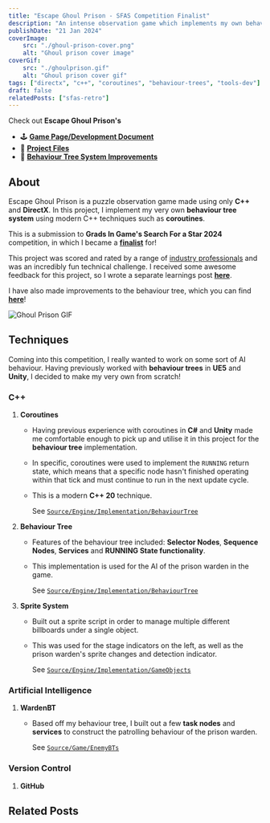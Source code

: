```yaml
---
title: "Escape Ghoul Prison - SFAS Competition Finalist"
description: "An intense observation game which implements my own behaviour tree implementation, built with C++ and Directx only."
publishDate: "21 Jan 2024"
coverImage:
    src: "./ghoul-prison-cover.png"
    alt: "Ghoul prison cover image"
coverGif:
    src: "./ghoulprison.gif"
    alt: "Ghoul prison cover gif"
tags: ["directx", "c++", "coroutines", "behaviour-trees", "tools-dev"]
draft: false
relatedPosts: ["sfas-retro"]
---
```


Check out **Escape Ghoul Prison's**
- 🕹️ [**Game Page/Development Document**](https://henryha993.itch.io/escape-ghoul-prison)
- 💾 [**Project Files**](https://github.com/HenryHa993/EscapeGhoulPrison)
- 👾 [**Behaviour Tree System Improvements**](/projects/behaviour-tree/)

## About
Escape Ghoul Prison is a puzzle observation game made using only **C++** and **DirectX**. In this project, I implement my very own **behaviour tree system** using modern C++ techniques such as **coroutines**.

This is a submission to **Grads In Game's Search For a Star 2024** competition, in which I became a [**finalist**](https://gradsingames.com/search-for-a-star/sfas-2024-the-finalists/#prog) for!

This project was scored and rated by a range of [industry professionals](https://gradsingames.com/search-for-a-star/sfas-2024-the-finalists/#prog) and was an incredibly fun technical challenge. I received some awesome feedback for this project, so I wrote a separate learnings post [**here**](/posts/sfas-retro/).

I have also made improvements to the behaviour tree, which you can find [**here**](/projects/behaviour-tree/)!

![Ghoul Prison GIF](https://img.itch.zone/aW1nLzE0NzM5ODQwLmdpZg==/original/mEFfqR.gif)

## Techniques
Coming into this competition, I really wanted to work on some sort of AI behaviour. Having previously worked with **behaviour trees** in **UE5** and **Unity**, I decided to make my very own from scratch!

### C++
1. **Coroutines**
    - Having previous experience with coroutines in **C#** and **Unity** made me comfortable enough to pick up and utilise it in this project for the **behaviour tree** implementation.
    - In specific, coroutines were used to implement the `RUNNING` return state, which means that a specific node hasn't finished operating within that tick and must continue to run in the next update cycle.
    - This is a modern **C++ 20** technique.
    
        See [`Source/Engine/Implementation/BehaviourTree`](https://github.com/HenryHa993/EscapeGhoulPrison/tree/main/Source/Engine/Implementation/BehaviourTree)

2. **Behaviour Tree**
    - Features of the behaviour tree included: **Selector Nodes**, **Sequence Nodes**, **Services** and **RUNNING State functionality**.
    - This implementation is used for the AI of the prison warden in the game.
    
        See [`Source/Engine/Implementation/BehaviourTree`](https://github.com/HenryHa993/EscapeGhoulPrison/tree/main/Source/Engine/Implementation/BehaviourTree)

3. **Sprite System**
    - Built out a sprite script in order to manage multiple different billboards under a single object.
    - This was used for the stage indicators on the left, as well as the prison warden's sprite changes and detection indicator.
    
        See [`Source/Engine/Implementation/GameObjects`](https://github.com/HenryHa993/EscapeGhoulPrison/tree/main/Source/Engine/Implementation/GameObjects)

### Artificial Intelligence
1. **WardenBT**
    - Based off my behaviour tree, I built out a few **task nodes** and **services** to construct the patrolling behaviour of the prison warden.
    
        See [`Source/Game/EnemyBTs`](https://github.com/HenryHa993/EscapeGhoulPrison/tree/main/Source/Game/EnemyBTs)

### Version Control
1. **GitHub**

## Related Posts